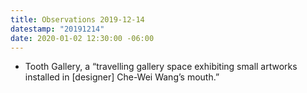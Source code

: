 ```yaml
---
title: Observations 2019-12-14
datestamp: "20191214"
date: 2020-01-02 12:30:00 -06:00
---
```


- Tooth Gallery, a “travelling gallery space exhibiting small artworks installed in \[designer] Che-Wei Wang’s mouth.”
